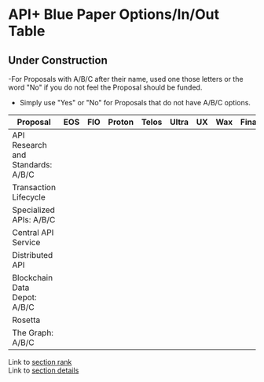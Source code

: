 # API+ Blue Paper Options/In/Out Table
## Under Construction

-For Proposals with A/B/C after their name, used one those letters or the word "No" if you do not feel the Proposal should be funded.
- Simply use "Yes" or "No" for Proposals that do not have A/B/C options. 

| **Proposal** | **EOS** | **FIO** | **Proton** | **Telos** | **Ultra** | **UX** | **Wax** | **Final** |
| --- | --- | --- | --- | --- | --- | --- | --- | --- |
| API Research and Standards: A/B/C | &nbsp; | &nbsp; | &nbsp; | &nbsp; | &nbsp; | &nbsp; | &nbsp; | **&nbsp;** |
| Transaction Lifecycle | &nbsp; | &nbsp; | &nbsp; | &nbsp; | &nbsp; | &nbsp; | &nbsp; | **&nbsp;** |
| Specialized APIs: A/B/C | &nbsp; | &nbsp; | &nbsp; | &nbsp; | &nbsp; | &nbsp; | &nbsp; | **&nbsp;** |
| Central API Service | &nbsp; | &nbsp; | &nbsp; | &nbsp; | &nbsp; | &nbsp; | &nbsp; | **&nbsp;** |
| Distributed API | &nbsp; | &nbsp; | &nbsp; | &nbsp; | &nbsp; | &nbsp; | &nbsp; | **&nbsp;** |
| Blockchain Data Depot: A/B/C | &nbsp; | &nbsp; | &nbsp; | &nbsp; | &nbsp; | &nbsp; | &nbsp; | **&nbsp;** |
| Rosetta | &nbsp; | &nbsp; | &nbsp; | &nbsp; | &nbsp; | &nbsp; | &nbsp; | **&nbsp;** |
| The Graph: A/B/C | &nbsp; | &nbsp; | &nbsp; | &nbsp; | &nbsp; | &nbsp; | &nbsp; | **&nbsp;** |

Link to [section rank](section-rank.md)<br/>
Link to [section details](section-details.md)
